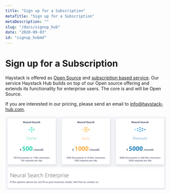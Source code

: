 ```yaml
---
title: "Sign up for a Subscription"
metaTitle: "Sign up for a Subscription"
metaDescription: ""
slug: "/docs/signup_hub"
date: "2020-09-03"
id: "signup_hubmd"
---
```


# Sign up for a Subscription

Haystack is offered as [Open Source](https://github.com/deepset-ai/haystack) and [subscription based service](https://haystack.deepset.ai). Our service Haystack Hub builds on top of our Open source offering and extends its functionality for enterprise users. The core is and will be Open Source. 

If you are interested in our pricing, please send an email to info@haystack-hub.com.

![image](../img/HaystackHub_subscription_1.png)
